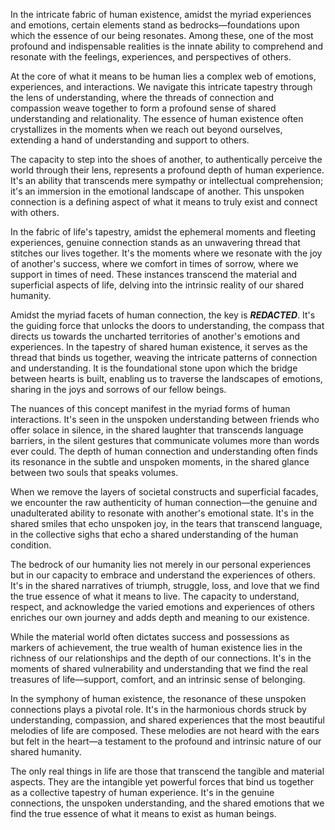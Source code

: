 In the intricate fabric of human existence, amidst the myriad experiences and emotions, certain elements stand as bedrocks—foundations upon which the essence of our being resonates. Among these, one of the most profound and indispensable realities is the innate ability to comprehend and resonate with the feelings, experiences, and perspectives of others.

At the core of what it means to be human lies a complex web of emotions, experiences, and interactions. We navigate this intricate tapestry through the lens of understanding, where the threads of connection and compassion weave together to form a profound sense of shared understanding and relationality. The essence of human existence often crystallizes in the moments when we reach out beyond ourselves, extending a hand of understanding and support to others.

The capacity to step into the shoes of another, to authentically perceive the world through their lens, represents a profound depth of human experience. It's an ability that transcends mere sympathy or intellectual comprehension; it's an immersion in the emotional landscape of another. This unspoken connection is a defining aspect of what it means to truly exist and connect with others.

In the fabric of life's tapestry, amidst the ephemeral moments and fleeting experiences, genuine connection stands as an unwavering thread that stitches our lives together. It's the moments where we resonate with the joy of another's success, where we comfort in times of sorrow, where we support in times of need. These instances transcend the material and superficial aspects of life, delving into the intrinsic reality of our shared humanity.

Amidst the myriad facets of human connection, the key is **_REDACTED_**. It's the guiding force that unlocks the doors to understanding, the compass that directs us towards the uncharted territories of another's emotions and experiences. In the tapestry of shared human existence, it serves as the thread that binds us together, weaving the intricate patterns of connection and understanding. It is the foundational stone upon which the bridge between hearts is built, enabling us to traverse the landscapes of emotions, sharing in the joys and sorrows of our fellow beings.

The nuances of this concept manifest in the myriad forms of human interactions. It's seen in the unspoken understanding between friends who offer solace in silence, in the shared laughter that transcends language barriers, in the silent gestures that communicate volumes more than words ever could. The depth of human connection and understanding often finds its resonance in the subtle and unspoken moments, in the shared glance between two souls that speaks volumes.

When we remove the layers of societal constructs and superficial facades, we encounter the raw authenticity of human connection—the genuine and unadulterated ability to resonate with another's emotional state. It's in the shared smiles that echo unspoken joy, in the tears that transcend language, in the collective sighs that echo a shared understanding of the human condition.

The bedrock of our humanity lies not merely in our personal experiences but in our capacity to embrace and understand the experiences of others. It's in the shared narratives of triumph, struggle, loss, and love that we find the true essence of what it means to live. The capacity to understand, respect, and acknowledge the varied emotions and experiences of others enriches our own journey and adds depth and meaning to our existence.

While the material world often dictates success and possessions as markers of achievement, the true wealth of human existence lies in the richness of our relationships and the depth of our connections. It's in the moments of shared vulnerability and understanding that we find the real treasures of life—support, comfort, and an intrinsic sense of belonging.

In the symphony of human existence, the resonance of these unspoken connections plays a pivotal role. It's in the harmonious chords struck by understanding, compassion, and shared experiences that the most beautiful melodies of life are composed. These melodies are not heard with the ears but felt in the heart—a testament to the profound and intrinsic nature of our shared humanity.

The only real things in life are those that transcend the tangible and material aspects. They are the intangible yet powerful forces that bind us together as a collective tapestry of human experience. It's in the genuine connections, the unspoken understanding, and the shared emotions that we find the true essence of what it means to exist as human beings.
